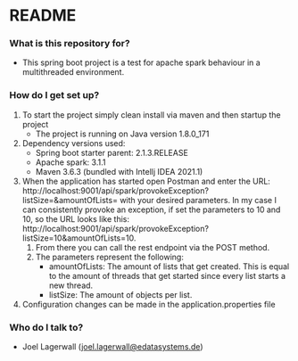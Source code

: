 # README #


### What is this repository for? ###

* This spring boot project is a test for apache spark behaviour in a multithreaded environment.


### How do I get set up? ###

1. To start the project simply clean install via maven and then startup the project
   * The project is running on Java version 1.8.0_171
2. Dependency versions used:
    * Spring boot starter parent: 2.1.3.RELEASE
    * Apache spark: 3.1.1
    * Maven 3.6.3 (bundled with Intellj IDEA 2021.1)
3. When the application has started open Postman and enter the URL: http://localhost:9001/api/spark/provokeException?listSize=&amountOfLists= with your desired parameters.
   In my case I can consistently provoke an exception, if set the parameters to 10 and 10, so the URL looks like this: http://localhost:9001/api/spark/provokeException?listSize=10&amountOfLists=10.
    1. From there you can call the rest endpoint via the POST method.
    2. The parameters represent the following:
        * amountOfLists: The amount of lists that get created. This is equal to the amount of threads that get started since every list starts a new thread.
        * listSize: The amount of objects per list.
4. Configuration changes can be made in the application.properties file

### Who do I talk to? ###

* Joel Lagerwall (joel.lagerwall@edatasystems.de)